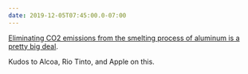 ```yaml
---
date: 2019-12-05T07:45:00.0-07:00
---
```


[Eliminating CO2 emissions from the smelting process of aluminum is a pretty big deal](https://www.alcoa.com/global/en/what-we-do/elysis/default.asp). 

Kudos to Alcoa, Rio Tinto, and Apple on this.
